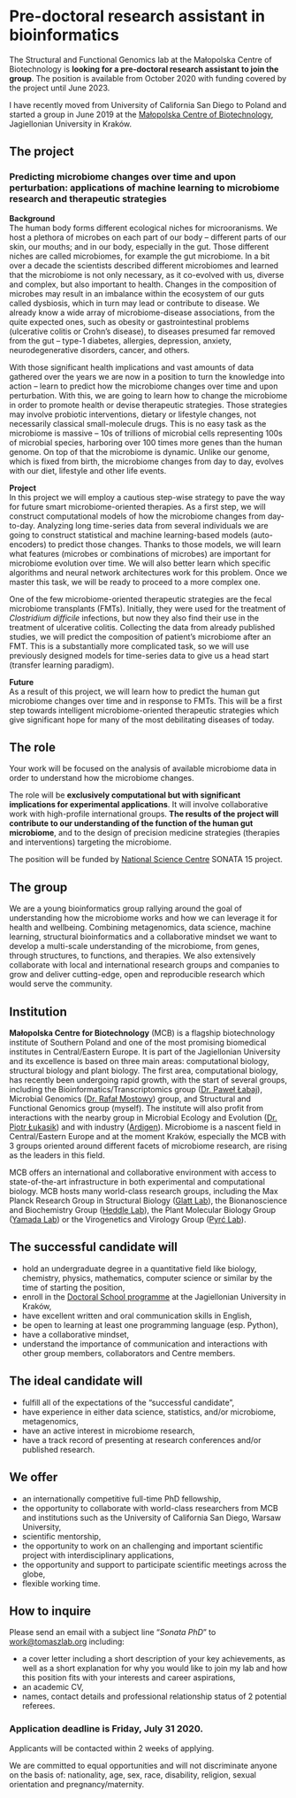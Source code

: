 <!--
# Graduate student in bioinformatics
-->
# Pre-doctoral research assistant in bioinformatics

The Structural and Functional Genomics lab at the Małopolska Centre of Biotechnology is **looking for a pre-doctoral research assistant to join the group**. The position is available from October 2020 with funding covered by the project until June 2023.

I have recently moved from University of California San Diego to Poland and started a group in June 2019 at the [Małopolska Centre of Biotechnology](https://mcb.uj.edu.pl/), Jagiellonian University in Kraków.  


## The project

### Predicting microbiome changes over time and upon perturbation: applications of machine learning to microbiome research and therapeutic strategies

__Background__  
The human body forms different ecological niches for microoranisms. We host a plethora of microbes on each part of our body – different parts of our skin, our mouths; and in our body, especially in the gut. Those different niches are called microbiomes, for example the gut microbiome. In a bit over a decade the scientists described different microbiomes and learned that the microbiome is not only necessary, as it co-evolved with us, diverse and complex, but also important to health. Changes in the composition of microbes may result in an imbalance within the ecosystem of our guts called dysbiosis, which in turn may lead or contribute to disease. We already know a wide array of microbiome-disease associations, from the quite expected ones, such as obesity or gastrointestinal problems (ulcerative colitis or Crohn’s disease), to diseases presumed far removed from the gut – type-1 diabetes, allergies, depression, anxiety, neurodegenerative disorders, cancer, and others.  
    
With those significant health implications and vast amounts of data gathered over the years we are now in a position to turn the knowledge into action – learn to predict how the microbiome changes over time and upon perturbation. With this, we are going to learn how to change the microbiome in order to promote health or devise therapeutic strategies. Those strategies may involve probiotic interventions, dietary or lifestyle changes, not necessarily classical small-molecule drugs. This is no easy task as the microbiome is massive – 10s of trillions of microbial cells representing 100s of microbial species, harboring over 100 times more genes than the human genome. On top of that the microbiome is dynamic. Unlike our genome, which is fixed from birth, the microbiome changes from day to day, evolves with our diet, lifestyle and other life events.  
     
__Project__  
In this project we will employ a cautious step-wise strategy to pave the way for future smart microbiome-oriented therapies. As a first step, we will construct computational models of how the microbiome changes from day-to-day. Analyzing long time-series data from several individuals we are going to construct statistical and machine learning-based models (auto-encoders) to predict those changes. Thanks to those models, we will learn what features (microbes or combinations of microbes) are important for microbiome evolution over time. We will also better learn which specific algorithms and neural network architectures work for this problem. Once we master this task, we will be ready to proceed to a more complex one.

One of the few microbiome-oriented therapeutic strategies are the fecal microbiome transplants (FMTs). Initially, they were used for the treatment of _Clostridium difficile_ infections, but now they also find their use in the treatment of ulcerative colitis. Collecting the data from already published studies, we will predict the composition of patient’s microbiome after an FMT. This is a substantially more complicated task, so we will use previously designed models for time-series data to give us a head start (transfer learning paradigm).
    
__Future__  
As a result of this project, we will learn how to predict the human gut microbiome changes over time and in response to FMTs. This will be a first step towards intelligent microbiome-oriented therapeutic strategies which give significant hope for many of the most debilitating diseases of today.


## The role

Your work will be focused on the analysis of available microbiome data in order to understand how the microbiome changes.  

The role will be **exclusively computational but with significant implications for experimental applications**. It will involve collaborative work with high-profile international groups. **The results of the project will contribute to our understanding of the function of the human gut microbiome**, and to the design of precision medicine strategies (therapies and interventions) targeting the microbiome.

The position will be funded by [National Science Centre](https://www.ncn.gov.pl/?language=en) SONATA 15 project.  


## The group

We are a young bioinformatics group rallying around the goal of understanding how the microbiome works and how we can leverage it for health and wellbeing. Combining metagenomics, data science, machine learning, structural bioinformatics and a collaborative mindset we want to develop a multi-scale understanding of the microbiome, from genes, through structures, to functions, and therapies. We also extensively collaborate with local and international research groups and companies to grow and deliver cutting-edge, open and reproducible research which would serve the community.    

## Institution

**Małopolska Centre for Biotechnology** (MCB) is a flagship biotechnology institute of Southern Poland and one of the most promising biomedical institutes in Central/Eastern Europe. It is part of the Jagiellonian University and its excellence is based on three main areas: computational biology, structural biology and plant biology. The first area, computational biology, has recently been undergoing rapid growth, with the start of several groups, including the Bioinformatics/Transcriptomics group ([Dr. Paweł Łabaj](https://scholar.google.pl/citations?hl=en&user=al6BDt8AAAAJ&view_op=list_works&sortby=pubdate)), Microbial Genomics ([Dr. Rafał Mostowy](https://mostowylab.com)) group, and Structural and Functional Genomics group (myself). The institute will also profit from interactions with the nearby group in Microbial Ecology and Evolution ([Dr. Piotr Łukasik](https://scholar.google.com/citations?user=nqaO1yUAAAAJ&hl=en)) and with industry ([Ardigen](https://ardigen.com)). Microbiome is a nascent field in Central/Eastern Europe and at the moment Kraków, especially the MCB with 3 groups oriented around different facets of microbiome research, are rising as the leaders in this field.

MCB offers an international and collaborative environment with access to state-of-the-art infrastructure in both experimental and computational biology. MCB hosts many world-class research groups, including the Max Planck Research Group in Structural Biology ([Glatt Lab](http://glatt-lab.pl/)), the Bionanoscience and Biochemistry Group ([Heddle Lab](http://www.heddlelab.org/)), the Plant Molecular Biology Group ([Yamada Lab](https://mcb.uj.edu.pl/plant-molecular-biology-laboratory)) or the Virogenetics and Virology Group ([Pyrć Lab](http://virogenetics.info/)).


## The successful candidate will

*   hold an undergraduate degree in a quantitative field like biology, chemistry, physics, mathematics, computer science or similar by the time of starting the position,
*   enroll in the [Doctoral School programme](https://science.phd.uj.edu.pl/en_GB/rekrutacja/rekrutacja-2020/2021/nauki-biomedyczne) at the Jagiellonian University in Kraków,
*   have excellent written and oral communication skills in English,
*   be open to learning at least one programming language (esp. Python),
*   have a collaborative mindset,
*   understand the importance of communication and interactions with other group members, collaborators and Centre members.


## The ideal candidate will

*   fulfill all of the expectations of the “successful candidate”,
*   have experience in either data science, statistics, and/or microbiome, metagenomics,
*   have an active interest in microbiome research,
*   have a track record of presenting at research conferences and/or published research.


## We offer

*   an internationally competitive full-time PhD fellowship,
*   the opportunity to collaborate with world-class researchers from MCB and institutions such as the University of California San Diego, Warsaw University,
*   scientific mentorship,
*   the opportunity to work on an challenging and important scientific project with interdisciplinary applications,
*   the opportunity and support to participate scientific meetings across the globe,
*   flexible working time.


## How to inquire

Please send an email with a subject line “_Sonata PhD_” to [work@tomaszlab.org](mailto:work@tomaszlab.org) including:

*   a cover letter including a short description of your key achievements, as well as a short explanation for why you would like to join my lab and how this position fits with your interests and career aspirations,
*   an academic CV,
*   names, contact details and professional relationship status of 2 potential referees.

<!--
**Official job postings may be found here:**
* [in Polish](https://bip.uj.edu.pl/praca/inne-stanowiska-nauczycieli-akademickich?p_p_id=56_INSTANCE_I4gt&p_p_lifecycle=0&p_p_state=normal&p_p_mode=view&p_p_col_id=column-3&p_p_col_count=1&groupId=1384597&articleId=142939334&widok=ogloszenie)
* [in English](https://euraxess.ec.europa.eu/jobs/415156)
-->
### **Application deadline is Friday, July 31 2020.**

Applicants will be contacted within 2 weeks of applying.  
  
We are committed to equal opportunities and will not discriminate anyone on the basis of: nationality, age, sex, race, disability, religion, sexual orientation and pregnancy/maternity.

<!--
Selected applicants will be interviewed after the application deadline has passed.
-->

